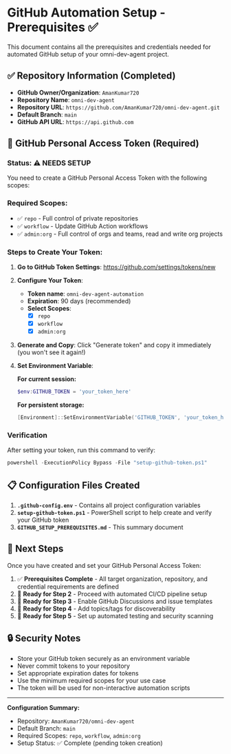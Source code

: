 # GitHub Automation Setup - Prerequisites ✅

This document contains all the prerequisites and credentials needed for automated GitHub setup of your omni-dev-agent project.

## ✅ Repository Information (Completed)

- **GitHub Owner/Organization**: `AmanKumar720`
- **Repository Name**: `omni-dev-agent`
- **Repository URL**: `https://github.com/AmanKumar720/omni-dev-agent.git`
- **Default Branch**: `main`
- **GitHub API URL**: `https://api.github.com`

## 🔑 GitHub Personal Access Token (Required)

### Status: ⚠️ **NEEDS SETUP**

You need to create a GitHub Personal Access Token with the following scopes:

### Required Scopes:
- ✅ `repo` - Full control of private repositories
- ✅ `workflow` - Update GitHub Action workflows  
- ✅ `admin:org` - Full control of orgs and teams, read and write org projects

### Steps to Create Your Token:

1. **Go to GitHub Token Settings**: https://github.com/settings/tokens/new

2. **Configure Your Token**:
   - **Token name**: `omni-dev-agent-automation`
   - **Expiration**: 90 days (recommended)
   - **Select Scopes**:
     - [x] `repo`
     - [x] `workflow` 
     - [x] `admin:org`

3. **Generate and Copy**: Click "Generate token" and copy it immediately (you won't see it again!)

4. **Set Environment Variable**:
   
   **For current session:**
   ```powershell
   $env:GITHUB_TOKEN = 'your_token_here'
   ```
   
   **For persistent storage:**
   ```powershell
   [Environment]::SetEnvironmentVariable('GITHUB_TOKEN', 'your_token_here', 'User')
   ```

### Verification

After setting your token, run this command to verify:
```powershell
powershell -ExecutionPolicy Bypass -File "setup-github-token.ps1"
```

## 📋 Configuration Files Created

1. **`.github-config.env`** - Contains all project configuration variables
2. **`setup-github-token.ps1`** - PowerShell script to help create and verify your GitHub token
3. **`GITHUB_SETUP_PREREQUISITES.md`** - This summary document

## 🚀 Next Steps

Once you have created and set your GitHub Personal Access Token:

1. ✅ **Prerequisites Complete** - All target organization, repository, and credential requirements are defined
2. 🔄 **Ready for Step 2** - Proceed with automated CI/CD pipeline setup
3. 🔄 **Ready for Step 3** - Enable GitHub Discussions and issue templates
4. 🔄 **Ready for Step 4** - Add topics/tags for discoverability
5. 🔄 **Ready for Step 5** - Set up automated testing and security scanning

## 🔒 Security Notes

- Store your GitHub token securely as an environment variable
- Never commit tokens to your repository
- Set appropriate expiration dates for tokens
- Use the minimum required scopes for your use case
- The token will be used for non-interactive automation scripts

---

**Configuration Summary:**
- Repository: `AmanKumar720/omni-dev-agent`
- Default Branch: `main`
- Required Scopes: `repo`, `workflow`, `admin:org`
- Setup Status: ✅ Complete (pending token creation)
